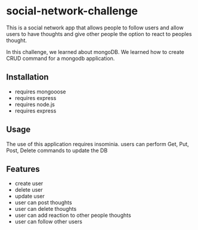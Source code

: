 # social-network-challenge

This is a social network app that allows people to follow users and allow users to have thoughts and give other people the option to react to peoples thought.

In this challenge, we learned about mongoDB. We learned how to create CRUD command for a mongodb application.

## Installation
- requires mongooose 
- requires express
- requires node.js
- requires express

## Usage
The use of this application requires insominia. users can perform Get, Put, Post, Delete commands to update the DB

## Features

- create user
- delete user 
- update user
- user can post thoughts
- user can delete thoughts
- user can add reaction to other people thoughts
- user can follow other users
